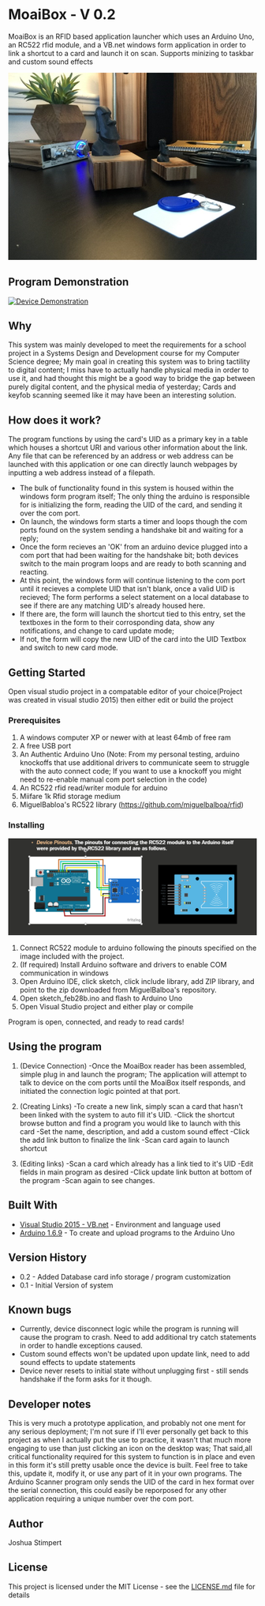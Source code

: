 # MoaiBox - V 0.2

MoaiBox is an RFID based application launcher which uses an Arduino Uno, an RC522 rfid module, and a VB.net windows form application in order to link a shortcut to a card and launch it on scan. Supports minizing to taskbar and custom sound effects

![Device Screenshot](moaiBox.png)  

## Program Demonstration

[![Device Demonstration](https://puu.sh/B0Xoj/ed81b4688e.png)](https://www.youtube.com/watch?v=YeyGDXBv5A0&feature=youtu.be "MoaiBox video demonstration")

## Why

This system was mainly developed to meet the requirements for a school project in a Systems Design and Development course for my Computer Science degree; My main goal in creating this system was to bring tactility to digital content; I miss have to actually handle physical media in order to use it, and had thought this might be a good way to bridge the gap between purely digital content, and the physical media of yesterday; Cards and keyfob scanning seemed like it may have been an interesting solution.

## How does it work?

The program functions by using the card's UID as a primary key in a table which houses a shortcut URI and various other information about the link. Any file that can be referenced by an address or web address can be launched with this application or one can directly launch webpages by inputting a web address instead of a filepath.


* The bulk of functionality found in this system is housed within the windows form program itself; The only thing the arduino is responsible for is initializing the form, reading the UID of the card, and sending it over the com port. 
* On launch, the windows form starts a timer and loops though the com ports found on the system sending a handshake bit and waiting for a reply;
* Once the form recieves an 'OK' from an arduino device plugged into a com port that had been waiting for the handshake bit; both devices switch to the main program loops and are ready to both scanning and reacting.
* At this point, the windows form will continue listening to the com port until it recieves a complete UID that isn't blank, once a valid UID is recieved; The form performs a select statement on a local database to see if there are any matching UID's already housed here.
* If there are, the form will launch the shortcut tied to this entry, set the textboxes in the form to their corrosponding data, show any notifications, and change to card update mode;
* If not, the form will copy the new UID of the card into the UID Textbox and switch to new card mode.

## Getting Started

Open visual studio project in a compatable editor of your choice(Project was created in visual studio 2015) then either edit or build the project

### Prerequisites

1. A windows computer XP or newer with at least 64mb of free ram
2. A free USB port
3. An Authentic Arduino Uno (Note: From my personal testing, arduino knockoffs that use additional drivers to communicate seem to struggle with the auto connect code; If you want to use a knockoff you might need to re-enable manual com port selection in the code)
4. An RC522 rfid read/writer module for arduino
5. Miifare 1k Rfid storage medium
6. MiguelBabloa's RC522 library (https://github.com/miguelbalboa/rfid)

### Installing

![Device Pinouts](DevicePinouts.png)

1. Connect RC522 module to arduino following the pinouts specified on the image included with the project.
2. (If required) Install Arduino software and drivers to enable COM communication in windows
3. Open Arduino IDE, click sketch, click include library, add ZIP library, and point to the zip downloaded from MiguelBalboa's repository.
4. Open sketch_feb28b.ino and flash to Arduino Uno
5. Open Visual Studio project and either play or compile

Program is open, connected, and ready to read cards!


## Using the program

1. (Device Connection)
-Once the MoaiBox reader has been assembled, simple plug in and launch the program; The application will attempt to talk to device on the com ports until the MoaiBox itself responds, and initiated the connection logic pointed at that port.

2. (Creating Links)
-To create a new link, simply scan a card that hasn't been linked with the system to auto fill it's UID.
-Click the shortcut browse button and find a program you would like to launch with this card
-Set the name, description, and add a custom sound effect
-Click the add link button to finalize the link
-Scan card again to launch shortcut

3. (Editing links)
-Scan a card which already has a link tied to it's UID
-Edit fields in main program as desired
-Click update link button at bottom of the program
-Scan again to see changes.


## Built With

* [Visual Studio 2015 - VB.net](http://www.dropwizard.io/1.0.2/docs/) - Environment and language used
* [Arduino 1.6.9](https://maven.apache.org/) - To create and upload programs to the Arduino Uno

## Version History

* 0.2 - Added Database card info storage / program customization
* 0.1 - Initial Version of system

## Known bugs

* Currently, device disconnect logic while the program is running will cause the program to crash. Need to add additional try catch statements in order to handle exceptions caused.
* Custom sound effects won't be updated upon update link, need to add sound effects to update statements
* Device never resets to initial state without unplugging first - still sends handshake if the form asks for it though.

## Developer notes
This is very much a prototype application, and probably not one ment for any serious deployment; I'm not sure if I'll ever personally get back to this project as when I actually put the use to practice, it wasn't that much more engaging to use than just clicking an icon on the desktop was; That said,all critical functionality required for this system to function is in place and even in this form it's still pretty usable once the device is built. Feel free to take this, update it, modify it, or use any part of it in your own programs. The Arduino Scanner program only sends the UID of the card in hex format over the serial connection, this could easily be reporposed for any other application requiring a unique number over the com port.

## Author

Joshua Stimpert

## License

This project is licensed under the MIT License - see the [LICENSE.md](LICENSE.md) file for details


